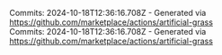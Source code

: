 Commits: 2024-10-18T12:36:16.708Z - Generated via https://github.com/marketplace/actions/artificial-grass
<br>
Commits: 2024-10-18T12:36:16.708Z - Generated via https://github.com/marketplace/actions/artificial-grass
<br>
